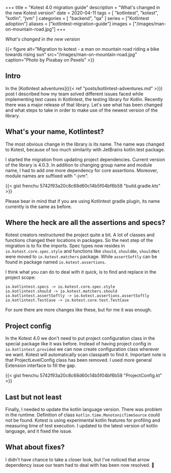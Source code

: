 +++ 
title = "Kotest 4.0 migration guide"
description = "What's changed in the new Kotest version"
date = 2020-04-11
tags = [
    "kotlintest",
    "kotest",
    "kotlin",
    "jvm"
]
categories = [
    "backend",
    "qa"
]
series = ["Kotlintest adoption"]
aliases = ["kotlintest-migration-guide"]
images = ["/images/man-on-mountain-road.jpg"]
+++

*What's changed in the new version*

{{< figure alt="Migration to kotest - a man on mountain road riding a bike towards rising sun" src="/images/man-on-mountain-road.jpg" caption="Photo by Pixabay on Pexels" >}}

## Intro

In the [Kotlintest adventures]({{< ref "posts/kotlintest-adventures.md" >}}) post 
I described how my team solved different issues faced while implementing test cases in Kotlintest, 
the testing library for Kotlin. Recently there was a major release of that library. 
Let's see what has been changed and what steps to take in order to make use of the newest version of the library.

## What's your name, Kotlintest?

The most obvious change in the library is its name. The name was changed to Kotest, 
because of too much similarity with JetBrains kotlin.test package.

I started the migration from updating project dependencies. Current version of the library is 4.0.3. 
In addition to changing group name and module name, I had to add one more dependency for core assertions. 
Moreover, module names are suffixed with "-jvm".

{{< gist frenchu 5742f93a20c8c68d60c14b5f04bf6b58 "build.gradle.kts" >}}

Please bear in mind that if you are using Kotlintest gradle plugin, its name currently is the same as before.

## Where the heck are all the assertions and specs?

Kotest creators restructured the project quite a bit. A lot of classes and functions changed their locations in packages.
So the next step of the migration is to fix the imports. 
Spec types now resides in `io.kotest.core.spec.style` and functions like `should`, `shouldBe`, `shouldNot` 
were moved to `io.kotest.matchers` package. While `assertSoftly` can be found in package named `io.kotest.assertions`.

I think what you can do to deal with it quick, is to find and replace in the project scope:

```
io.kotlintest.specs -> io.kotest.core.spec.style
io.kotlintest.should -> io.kotest.matchers.should
io.kotlintest.assertSoftly -> io.kotest.assertions.assertSoftly
io.kotlintest.TestCase -> io.kotest.core.test.TestCase
```

For sure there are more changes like these, but for me it was enough.

## Project config

In the Kotest 4.0 we don't need to put project configuration class in the special package like it was before. 
Instead of having project config in `io.kotlintest.provided` we can now create configuration class wherever we want. 
Kotest will automatically scan classpath to find it. Important note is that ProjectLevelConfig class has been removed. 
I used more general Extension interface to fill the gap.

{{< gist frenchu 5742f93a20c8c68d60c14b5f04bf6b58 "ProjectConfig.kt" >}}

## Last but not least

Finally, I needed to update the kotlin language version. There was problem in the runtime. 
Definition of class `kotlin.time.MonotonicTimeSource` could not be found. 
Kotest is using experimental kotlin features for profiling and measuring time of test execution. 
I updated to the latest version of kotlin language, and it fixed the issue.

## What about fixes?

I didn't have chance to take a closer look, but I've noticed that arrow dependency issue our team had to deal with 
has been now resolved. :tada:
